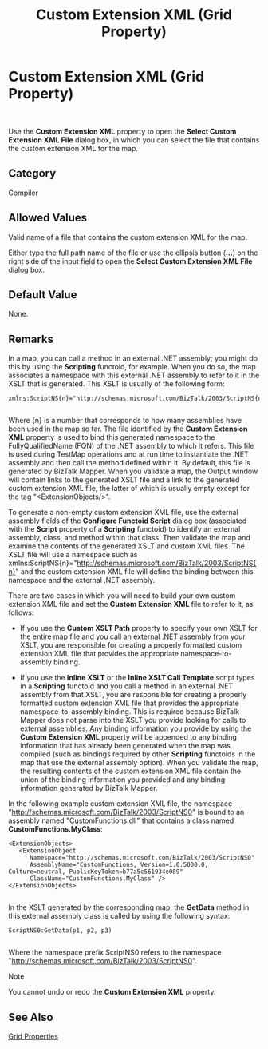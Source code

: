 ﻿---
title: Custom Extension XML (Grid Property)
TOCTitle: Custom Extension XML (Grid Property)
ms:assetid: 0e00f1d4-f77c-4ce5-923c-ef9ca70802c2
ms:mtpsurl: https://msdn.microsoft.com/en-us/library/Aa547368(v=BTS.80)
ms:contentKeyID: 51526219
ms.date: 08/30/2017
mtps_version: v=BTS.80
---

# Custom Extension XML (Grid Property)

 

Use the **Custom Extension XML** property to open the **Select Custom Extension XML File** dialog box, in which you can select the file that contains the custom extension XML for the map.

## Category

Compiler

## Allowed Values

Valid name of a file that contains the custom extension XML for the map.

Either type the full path name of the file or use the ellipsis button (**...**) on the right side of the input field to open the **Select Custom Extension XML File** dialog box.

## Default Value

None.

## Remarks

In a map, you can call a method in an external .NET assembly; you might do this by using the **Scripting** functoid, for example. When you do so, the map associates a namespace with this external .NET assembly to refer to it in the XSLT that is generated. This XSLT is usually of the following form:

``` 
xmlns:ScriptNS{n}="http://schemas.microsoft.com/BizTalk/2003/ScriptNS{n}"  
  
```

Where {n} is a number that corresponds to how many assemblies have been used in the map so far. The file identified by the **Custom Extension XML** property is used to bind this generated namespace to the FullyQualifiedName (FQN) of the .NET assembly to which it refers. This file is used during TestMap operations and at run time to instantiate the .NET assembly and then call the method defined within it. By default, this file is generated by BizTalk Mapper. When you validate a map, the Output window will contain links to the generated XSLT file and a link to the generated custom extension XML file, the latter of which is usually empty except for the tag "\<ExtensionObjects/\>".

To generate a non-empty custom extension XML file, use the external assembly fields of the **Configure Functoid Script** dialog box (associated with the **Script** property of a **Scripting** functoid) to identify an external assembly, class, and method within that class. Then validate the map and examine the contents of the generated XSLT and custom XML files. The XSLT file will use a namespace such as xmlns:ScriptNS{n}="http://schemas.microsoft.com/BizTalk/2003/ScriptNS{n}" and the custom extension XML file will define the binding between this namespace and the external .NET assembly.

There are two cases in which you will need to build your own custom extension XML file and set the **Custom Extension XML** file to refer to it, as follows:

  - If you use the **Custom XSLT Path** property to specify your own XSLT for the entire map file and you call an external .NET assembly from your XSLT, you are responsible for creating a properly formatted custom extension XML file that provides the appropriate namespace-to-assembly binding.

  - If you use the **Inline XSLT** or the **Inline XSLT Call Template** script types in a **Scripting** functoid and you call a method in an external .NET assembly from that XSLT, you are responsible for creating a properly formatted custom extension XML file that provides the appropriate namespace-to-assembly binding. This is required because BizTalk Mapper does not parse into the XSLT you provide looking for calls to external assemblies. Any binding information you provide by using the **Custom Extension XML** property will be appended to any binding information that has already been generated when the map was compiled (such as bindings required by other **Scripting** functoids in the map that use the external assembly option). When you validate the map, the resulting contents of the custom extension XML file contain the union of the binding information you provided and any binding information generated by BizTalk Mapper.

In the following example custom extension XML file, the namespace "http://schemas.microsoft.com/BizTalk/2003/ScriptNS0" is bound to an assembly named "CustomFunctions.dll" that contains a class named **CustomFunctions.MyClass**:

``` 
<ExtensionObjects>  
   <ExtensionObject  
      Namespace="http://schemas.microsoft.com/BizTalk/2003/ScriptNS0"  
      AssemblyName="CustomFunctions, Version=1.0.5000.0, Culture=neutral, PublicKeyToken=b77a5c561934e089"  
      ClassName="CustomFunctions.MyClass" />  
</ExtensionObjects>  
  
```

In the XSLT generated by the corresponding map, the **GetData** method in this external assembly class is called by using the following syntax:

``` 
ScriptNS0:GetData(p1, p2, p3)  
  
```

Where the namespace prefix ScriptNS0 refers to the namespace "http://schemas.microsoft.com/BizTalk/2003/ScriptNS0".


> [!NOTE]
> <P>You cannot undo or redo the <STRONG>Custom Extension XML</STRONG> property.</P>



## See Also

[Grid Properties](grid-properties.md)

